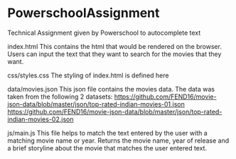 # PowerschoolAssignment
Technical Assignment given by Powerschool to autocomplete text

index.html
This contains the html that would be rendered on the browser. Users can input the text that they want to search for the movies that they want.

css/styles.css
The styling of index.html is defined here

data/movies.json
This json file contains the movies data. The data was taken from the following 2 datasets:
https://github.com/FEND16/movie-json-data/blob/master/json/top-rated-indian-movies-01.json
https://github.com/FEND16/movie-json-data/blob/master/json/top-rated-indian-movies-02.json

js/main.js
This file helps to match the text entered by the user with a matching movie name or year. Returns the movie name, year of release and a brief storyline about the movie that matches the user entered text.
